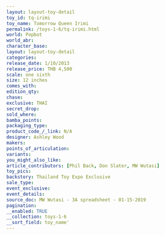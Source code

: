```yaml
---
layout: layout-toy-detail 
toy_id: tq-irimi
toy_name: Tomorrow Queen Irimi
permalink: /toys-1-6/tq-irimi.html
world: Popbot
world_abr: 
character_base: 
layout: layout-toy-detail
categories: 
release_date: 1/10/2013
release_price: THB 4,500
scale: one sixth
size: 12 inches
comes_with: 
edition_qty: 
chase: 
exclusive: THAI
secret_drop: 
sold_where: 
bamba_points: 
packaging_type: 
product_code_/_link: N/A
designer: Ashley Wood
makers: 
points_of_articulation: 
variants: 
you_might_also_like: 
article_contributors: [Phil Back, Don Slater, MW Wutasi]
toy_pics: 
backstory: Thailand Toy Expo Exclusive
sale_type: 
event_exclusive: 
event_details: 
source_doc: MW Wutasi - 3A spreadsheet - 01-15-2019
pagination: 
__enabled: TRUE
__collection: toys-1-6
__sort_field: toy_name'
---
```


